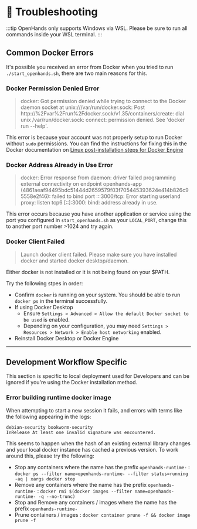 # 🚧 Troubleshooting

:::tip
OpenHands only supports Windows via WSL. Please be sure to run all commands inside your WSL terminal.
:::

## Common Docker Errors

It's possible you received an error from Docker when you tried to run `./start_openhands.sh`, there are two main reasons for this.

### Docker Permission Denied Error

> docker: Got permission denied while trying to connect to the Docker daemon socket at unix:///var/run/docker.sock: Post http://%2Fvar%2Frun%2Fdocker.sock/v1.35/containers/create: dial unix /var/run/docker.sock: connect: permission denied. See 'docker run --help'.

This error is because your account was not properly setup to run Docker without `sudo` permissions. You can find the instructions for fixing this in the Docker documentation on [Linux post-installation steps for Docker Engine](https://docs.docker.com/engine/install/linux-postinstall/)

### Docker Address Already in Use Error

> docker: Error response from daemon: driver failed programming external connectivity on endpoint openhands-app (4861aeaf94495bdc51444d2659579f03f705445393624e414b826c95558e2f46): failed to bind port :::3000/tcp: Error starting userland proxy: listen tcp6 [::]:3000: bind: address already in use.

This error occurs because you have another application or service using the port you configured in `start_openhands.sh` as your `LOCAL_PORT`, change this to another port number >1024 and try again.

### Docker Client Failed

>Launch docker client failed. Please make sure you have installed docker and started docker desktop/daemon.

Either docker is not installed or it is not being found on your $PATH.

Try the following stpes in order:

* Confirm `docker` is running on your system. You should be able to run `docker ps` in the terminal successfully.
* If using Docker Desktop
    * Ensure `Settings > Advanced > Allow the default Docker socket to be used` is enabled.
    * Depending on your configuration, you may need `Settings > Resources > Network > Enable host networking` enabled.
* Reinstall Docker Desktop or Docker Engine

---

## Development Workflow Specific

This section is specific to local deployment used for Developers and can be ignored if you're using the Docker installation method.

### Error building runtime docker image

When attempting to start a new session it fails, and errors with terms like the following appearing in the logs:

```
debian-security bookworm-security
InRelease At least one invalid signature was encountered.
```

This seems to happen when the hash of an existing external library changes and your local docker instance has
cached a previous version. To work around this, please try the following:

* Stop any containers where the name has the prefix `openhands-runtime-` :
  `docker ps --filter name=openhands-runtime- --filter status=running -aq | xargs docker stop`
* Remove any containers where the name has the prefix `openhands-runtime-` :
  `docker rmi $(docker images --filter name=openhands-runtime- -q --no-trunc)`
* Stop and Remove any containers / images where the name has the prefix `openhands-runtime-`
* Prune containers / images : `docker container prune -f && docker image prune -f`
